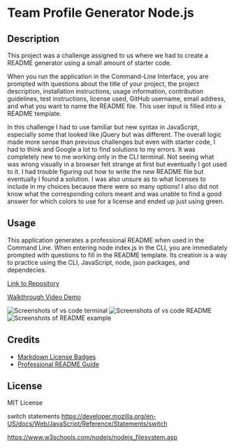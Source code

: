 # Team Profile Generator Node.js

## Description
This project was a challenge assigned to us where we had to create a README generator using a small amount of starter code.

When you run the application in the Command-Line Interface, you are prompted with questions about the title of your project, the project description, installation instructions, usage information, contribution guidelines, test instructions, license used, GitHub username, email address, and what you want to name the README file. This user input is filled into a README template.

In this challenge I had to use familiar but new syntax in JavaScript, especially some that looked like jQuery but was different. The overall logic made more sense than previous challenges but even with starter code, I had to think and Google a lot to find solutions to my errors. It was completely new to me working only in the CLI terminal. Not seeing what was wrong visually in a browser felt strange at first but eventually I got used to it. I had trouble figuring out how to write the new README file but eventually I found a solution. I was also unsure as to what licenses to include in my choices because there were so many options! I also did not know what the corresponding colors meant and was unable to find a good answer for which colors to use for a license and ended up just using green.


## Usage
This application generates a professional README when used in the Command Line. When entering node index.js in the CLI, you are immediately prompted with questions to fill in the README template. Its creation is a way to practice using the CLI, JavaScript, node, json packages, and dependecies.

[Link to Repository](https://github.com/crzn24/readme-generator-nodejs.git)

[Walkthrough Video Demo](https://drive.google.com/drive/folders/1wKLPPmvavd6O636O0_iBtGefuXX5bskM?usp=sharing)

![Screenshots of vs code terminal](./assets/images/vscode-terminal.png)
![Screenshots of vs code README](./assets/images/vscode-readme.png)
![Screenshots of README example](./assets/images/example-readme.png)

## Credits
* [Markdown License Badges](https://gist.github.com/lukas-h/2a5d00690736b4c3a7ba)
* [Professional README Guide](https://coding-boot-camp.github.io/full-stack/github/professional-readme-guide)


## License

MIT License

switch statements 
https://developer.mozilla.org/en-US/docs/Web/JavaScript/Reference/Statements/switch


https://www.w3schools.com/nodejs/nodejs_filesystem.asp